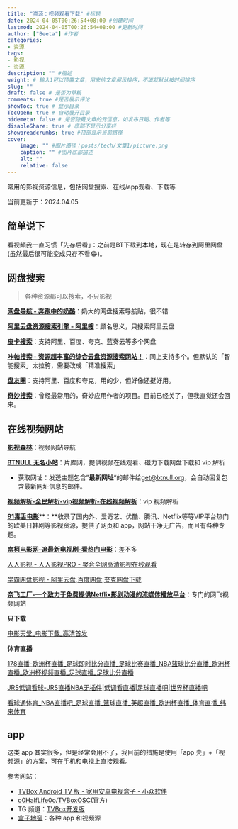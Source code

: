 ```yaml
---
title: "资源：视频观看下载" #标题
date: 2024-04-05T00:26:54+08:00 #创建时间
lastmod: 2024-04-05T00:26:54+08:00 #更新时间
author: ["Beeta"] #作者
categories:
- 资源
tags:
- 影视
- 资源
description: "" #描述
weight: # 输入1可以顶置文章，用来给文章展示排序，不填就默认按时间排序
slug: ""
draft: false # 是否为草稿
comments: true #是否展示评论
showToc: true # 显示目录
TocOpen: true # 自动展开目录
hidemeta: false # 是否隐藏文章的元信息，如发布日期、作者等
disableShare: true # 底部不显示分享栏
showbreadcrumbs: true #顶部显示当前路径
cover:
    image: "" #图片路径：posts/tech/文章1/picture.png
    caption: "" #图片底部描述
    alt: ""
    relative: false
---
```


常用的影视资源信息，包括网盘搜索、在线/app观看、下载等

当前更新于：2024.04.05

## 简单说下

看视频我一直习惯「先存后看」：之前是BT下载到本地，现在是转存到阿里网盘(虽然最后很可能变成只存不看😂)。

## 网盘搜索

> 各种资源都可以搜索，不只影视

[**网盘导航 - 奔跑中的奶酪**](https://www.runningcheese.cn/s19 "网盘导航 - 奔跑中的奶酪")：奶大的网盘搜索导航贴，很不错

[**阿里云盘资源搜索引擎 - 阿里搜**](https://aliso.cc/ "阿里云盘资源搜索引擎 - 阿里搜")：顾名思义，只搜索阿里云盘

[**皮卡搜索**](https://www.pikaso.top/ "皮卡搜索")：支持阿里、百度、夸克、蓝奏云等多个网盘

[**咔帕搜索 - 资源超丰富的综合云盘资源搜索网站！**](https://www.cuppaso.com/ "咔帕搜索 - 资源超丰富的综合云盘资源搜索网站！")：同上支持多个。但默认的「智能搜索」太拉胯，需要改成「精准搜索」

[**盘友圈**](https://panyq.com/ "盘友圈")：支持阿里、百度和夸克，用的少，但好像还挺好用。

[**奇妙搜索**](https://www.magicalsearch.top/main "奇妙搜索")：曾经最常用的，奇妙应用作者的项目。目前已经关了，但我直觉还会回来。

## 在线视频网站

[**影视森林**](https://www.549.tv/ "影视森林")：视频网站导航

[**BTNULL 无名小站**](https://www.btnull.org/ "BTNULL 无名小站")：片库网，提供视频在线观看、磁力下载网盘下载和 vip 解析

- 获取网址：发送主题包含”**最新网址**“的邮件给[get@btnull.org](mailto:get@btnull.org "get@btnull.org")，会自动回复包含最新网址信息的邮件。

[**视频解析-全民解析-vip视频解析-在线视频解析**](https://www.timecn.cn/ "视频解析-全民解析-vip视频解析-在线视频解析")：vip 视频解析

[**91毒舌电影**](https://www.duse1.com:51111/ "91毒舌电影")**：**收录了国内外、爱奇艺、优酷、腾讯、Netflix等等VIP平台热门的欧美日韩剧等影视资源，提供了网页和 app，网站干净无广告，而且有各种专题。

[**南柯电影网-追最新电视剧-看热门电影**](https://www.nkdyw.com/ "南柯电影网-追最新电视剧-看热门电影")：差不多

[人人影视 - 人人影视PRO - 聚合全网高清影视在线观看](https://www.renren.pro/ "人人影视 - 人人影视PRO - 聚合全网高清影视在线观看")

[学霸网盘影视 - 阿里云盘,百度网盘,夸克网盘下载](https://www.xbwpys.com/ "学霸网盘影视 - 阿里云盘,百度网盘,夸克网盘下载")

[**奈飞工厂-一个致力于免费提供Netflix影剧动漫的流媒体播放平台**](https://www.netflixgc.com/ "奈飞工厂-一个致力于免费提供Netflix影剧动漫的流媒体播放平台")：专门的网飞视频网站

**只下载**

[电影天堂\_电影下载\_高清首发](https://www.dy2018.com/ "电影天堂_电影下载_高清首发")

**体育直播**

[178直播-欧洲杯直播\_足球即时比分直播\_足球比赛直播\_NBA篮球比分直播\_欧洲杯直播\_欧洲杯视频直播\_足球直播\_足球比分直播](https://178zhibo.cc/ "178直播-欧洲杯直播_足球即时比分直播_足球比赛直播_NBA篮球比分直播_欧洲杯直播_欧洲杯视频直播_足球直播_足球比分直播")

[JRS低调看球-JRS直播NBA无插件|低调看直播|足球直播吧|世界杯直播吧](https://ddkanqiu.net/ "JRS低调看球-JRS直播NBA无插件|低调看直播|足球直播吧|世界杯直播吧")

[看球通体育\_NBA直播吧\_足球直播\_篮球直播\_英超直播\_欧洲杯直播\_体育直播\_纬来体育](http://www.kqt8.com/ "看球通体育_NBA直播吧_足球直播_篮球直播_英超直播_欧洲杯直播_体育直播_纬来体育")

## app

这类 app 其实很多，但是经常会用不了，我目前的措施是使用「app 壳」+「视频源」的方案，可在手机和电视上直接观看。

参考网站：

- [TVBox Android TV 版 - 家用安卓电视盒子 - 小众软件](https://www.appinn.com/tvbox-android-tv/ "TVBox Android TV 版 - 家用安卓电视盒子 - 小众软件")
- [o0HalfLife0o/TVBoxOSC](https://github.com/o0HalfLife0o/TVBoxOSC "o0HalfLife0o/TVBoxOSC")(官方)
- TG 频道：[TVBox开发版](https://t.me/TVBoxOSC "TVBox开发版")
- [盒子地窖](http://wmsio.cn/ "盒子地窖")：各种 app 和视频源
